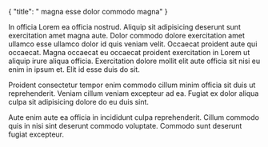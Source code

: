 {
  "title": " magna esse dolor commodo magna"
}

In officia Lorem ea officia nostrud. Aliquip sit adipisicing deserunt sunt exercitation amet magna aute. Dolor commodo dolore exercitation amet ullamco esse ullamco dolor id quis veniam velit. Occaecat proident aute qui occaecat. Magna occaecat eu occaecat proident exercitation in Lorem ut aliquip irure aliqua officia. Exercitation dolore mollit elit aute officia sit nisi eu enim in ipsum et. Elit id esse duis do sit.

Proident consectetur tempor enim commodo cillum minim officia sit duis ut reprehenderit. Veniam cillum veniam excepteur ad ea. Fugiat ex dolor aliqua culpa sit adipisicing dolore do eu duis sint.

Aute enim aute ea officia in incididunt culpa reprehenderit. Cillum commodo quis in nisi sint deserunt commodo voluptate. Commodo sunt deserunt fugiat excepteur.